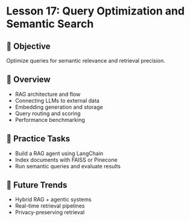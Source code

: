 # Lesson 17: Query Optimization and Semantic Search

## 🎯 Objective

Optimize queries for semantic relevance and retrieval precision.

## 🧠 Overview

- RAG architecture and flow
- Connecting LLMs to external data
- Embedding generation and storage
- Query routing and scoring
- Performance benchmarking

## 🧪 Practice Tasks

- Build a RAG agent using LangChain
- Index documents with FAISS or Pinecone
- Run semantic queries and evaluate results

## 🔮 Future Trends

- Hybrid RAG + agentic systems
- Real-time retrieval pipelines
- Privacy-preserving retrieval
